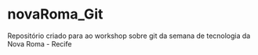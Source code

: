 # novaRoma_Git
Repositório criado para ao workshop sobre git da semana de tecnologia da Nova Roma - Recife

